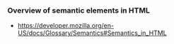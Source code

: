 ### Overview of semantic elements in HTML

* https://developer.mozilla.org/en-US/docs/Glossary/Semantics#Semantics_in_HTML